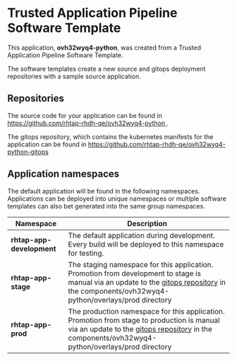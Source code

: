 # Trusted Application Pipeline Software Template

This application, **ovh32wyq4-python**, was created from a Trusted Application Pipeline Software Template.

The software templates create a new source and gitops deployment repositories with a sample source application. 

## Repositories

The source code for your application can be found in [https://github.com/rhtap-rhdh-qe/ovh32wyq4-python ](https://github.com/rhtap-rhdh-qe/ovh32wyq4-python ).
 
The gitops repository, which contains the kubernetes manifests for the application can be found in 
[https://github.com/rhtap-rhdh-qe/ovh32wyq4-python-gitops ](https://github.com/rhtap-rhdh-qe/ovh32wyq4-python-gitops ) 

## Application namespaces 

The default application will be found in the following namespaces. Applications can be deployed into unique namespaces or multiple software templates can also bet generated into the same group namespaces.  

|  Namespace   |  Description   |  
| -------- | -------- |   
| **rhtap-app-development** | The default application during development. Every build will be deployed to this namespace for testing. | 
| **rhtap-app-stage** | The staging namespace for this application. Promotion from development to stage is manual via an update to the [gitops repository](https://github.com/rhtap-rhdh-qe/ovh32wyq4-python-gitops ) in the components/ovh32wyq4-python/overlays/prod directory |  
| **rhtap-app-prod** | The production namespace for this application. Promotion from stage to production is manual via an update to the [gitops repository](https://github.com/rhtap-rhdh-qe/ovh32wyq4-python-gitops ) in the components/ovh32wyq4-python/overlays/prod directory | 